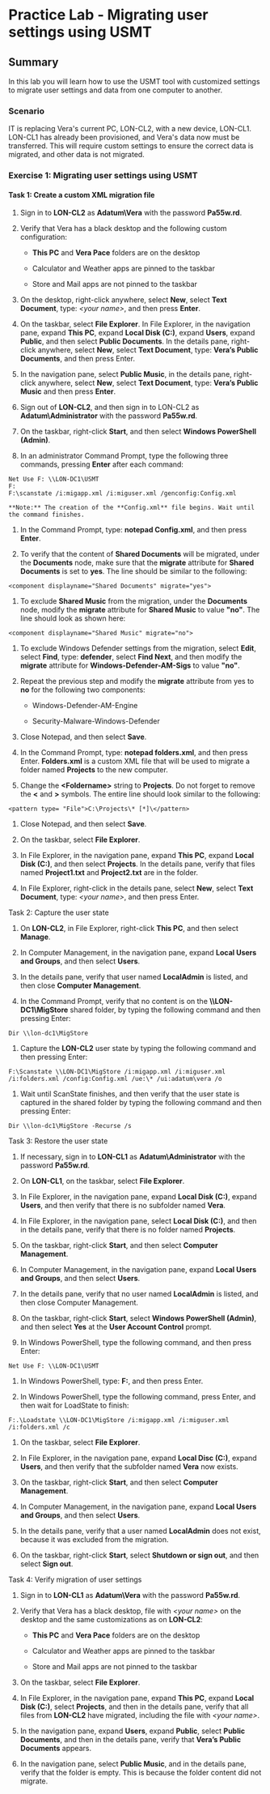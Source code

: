 # Practice Lab - Migrating user settings using USMT

## Summary

In this lab you will learn how to use the USMT tool with customized settings to migrate user settings and data from one computer to another.

### Scenario

IT is replacing Vera's current PC, LON-CL2, with a new device, LON-CL1.  LON-CL1 has already been provisioned, and Vera's data now must be transferred.  This will require custom settings to ensure the correct data is migrated, and other data is not migrated.

### Exercise 1: Migrating user settings using USMT

#### Task 1: Create a custom XML migration file

1.  Sign in to **LON-CL2** as **Adatum\\Vera** with the password **Pa55w.rd**.

2.  Verify that Vera has a black desktop and the following custom configuration:

    -   **This PC** and **Vera Pace** folders are on the desktop

    -   Calculator and Weather apps are pinned to the taskbar

    -   Store and Mail apps are not pinned to the taskbar

3.  On the desktop, right-click anywhere, select **New**, select **Text
    Document**, type: *\<your name\>*, and then press **Enter**.

4.  On the taskbar, select **File Explorer**. In File Explorer, in the
    navigation pane, expand **This PC**, expand **Local Disk (C:)**, expand
    **Users**, expand **Public**, and then select **Public Documents**. In the
    details pane, right-click anywhere, select **New**, select **Text
    Document**, type: **Vera’s Public Documents**, and then press Enter.

5.  In the navigation pane, select **Public Music**, in the details pane,
    right-click anywhere, select **New**, select **Text Document**, type:
    **Vera’s Public Music** and then press **Enter**.

6.  Sign out of **LON-CL2**, and then sign in to LON-CL2 as
    **Adatum\\Administrator** with the password **Pa55w.rd**.

7.  On the taskbar, right-click **Start**, and then select **Windows PowerShell
    (Admin)**.

8.  In an administrator Command Prompt, type the following three commands,
    pressing **Enter** after each command:

```
Net Use F: \\LON-DC1\USMT  
F:  
F:\scanstate /i:migapp.xml /i:miguser.xml /genconfig:Config.xml

```
    **Note:** The creation of the **Config.xml** file begins. Wait until the command finishes.

1.  In the Command Prompt, type: **notepad Config.xml**, and then press
    **Enter**.

2.  To verify that the content of **Shared Documents** will be migrated, under
    the **Documents** node, make sure that the **migrate** attribute for
    **Shared Documents** is set to **yes**. The line should be similar to the
    following:

```
<component displayname="Shared Documents" migrate="yes">

```
1.  To exclude **Shared Music** from the migration, under the **Documents**
    node, modify the **migrate** attribute for **Shared Music** to value
    **"no"**. The line should look as shown here:

```
<component displayname="Shared Music" migrate="no">

```
1.  To exclude Windows Defender settings from the migration, select **Edit**,
    select **Find**, type: **defender**, select **Find Next**, and then modify
    the **migrate** attribute for **Windows-Defender-AM-Sigs** to value
    **"no"**.

2.  Repeat the previous step and modify the **migrate** attribute from yes to
    **no** for the following two components:

    -   Windows-Defender-AM-Engine

    -   Security-Malware-Windows-Defender

3.  Close Notepad, and then select **Save**.

4.  In the Command Prompt, type: **notepad folders.xml**, and then press Enter.
    **Folders.xml** is a custom XML file that will be used to migrate a folder
    named **Projects** to the new computer.

5.  Change the **\<Foldername\>** string to **Projects**. Do not forget to
    remove the **\<** and **\>** symbols. The entire line should look similar to
    the following:

```
<pattern type= "File">C:\Projects\* [*]\</pattern>

```
1.  Close Notepad, and then select **Save**.

2.  On the taskbar, select **File Explorer**.

3.  In File Explorer, in the navigation pane, expand **This PC**, expand **Local
    Disk (C:)**, and then select **Projects**. In the details pane, verify that
    files named **Project1.txt** and **Project2.txt** are in the folder.

4.  In File Explorer, right-click in the details pane, select **New**, select
    **Text Document**, type: *\<your name\>*, and then press Enter.

Task 2: Capture the user state

1.  On **LON-CL2**, in File Explorer, right-click **This PC**, and then select
    **Manage**.

2.  In Computer Management, in the navigation pane, expand **Local Users and
    Groups**, and then select **Users**.

3.  In the details pane, verify that user named **LocalAdmin** is listed, and
    then close **Computer Management**.

4.  In the Command Prompt, verify that no content is on the
    **\\\\LON-DC1\\MigStore** shared folder, by typing the following command and
    then pressing Enter:

```
Dir \\lon-dc1\MigStore

```
1.  Capture the **LON-CL2** user state by typing the following command and then
    pressing Enter:

```
F:\Scanstate \\LON-DC1\MigStore /i:migapp.xml /i:miguser.xml
/i:folders.xml /config:Config.xml /ue:\* /ui:adatum\vera /o

```
1.  Wait until ScanState finishes, and then verify that the user state is
    captured in the shared folder by typing the following command and then
    pressing Enter:

```
Dir \\lon-dc1\MigStore -Recurse /s

```

Task 3: Restore the user state

1.  If necessary, sign in to **LON-CL1** as **Adatum\\Administrator** with the
    password **Pa55w.rd**.

2.  On **LON-CL1**, on the taskbar, select **File Explorer**.

3.  In File Explorer, in the navigation pane, expand **Local Disk (C:)**, expand
    **Users**, and then verify that there is no subfolder named **Vera**.

4.  In File Explorer, in the navigation pane, select **Local Disk (C:)**, and
    then in the details pane, verify that there is no folder named **Projects**.

5.  On the taskbar, right-click **Start**, and then select **Computer
    Management**.

6.  In Computer Management, in the navigation pane, expand **Local Users and
    Groups**, and then select **Users**.

7.  In the details pane, verify that no user named **LocalAdmin** is listed, and
    then close Computer Management.

8.  On the taskbar, right-click **Start**, select **Windows PowerShell
    (Admin)**, and then select **Yes** at the **User Account Control** prompt.

9.  In Windows PowerShell, type the following command, and then press Enter:

```
Net Use F: \\LON-DC1\USMT

```
1.  In Windows PowerShell, type: **F:**, and then press Enter.

2.  In Windows PowerShell, type the following command, press Enter, and then
    wait for LoadState to finish:

```
F:.\Loadstate \\LON-DC1\MigStore /i:migapp.xml /i:miguser.xml /i:folders.xml /c

```
1.  On the taskbar, select **File Explorer**.

2.  In File Explorer, in the navigation pane, expand **Local Disc (C:)**, expand
    **Users**, and then verify that the subfolder named **Vera** now exists.

3.  On the taskbar, right-click **Start**, and then select **Computer
    Management**.

4.  In Computer Management, in the navigation pane, expand **Local Users and
    Groups**, and then select **Users**.

5.  In the details pane, verify that a user named **LocalAdmin** does not exist,
    because it was excluded from the migration.

6.  On the taskbar, right-click **Start**, select **Shutdown or sign out**, and
    then select **Sign out**.

Task 4: Verify migration of user settings

1.  Sign in to **LON-CL1** as **Adatum\\Vera** with the password **Pa55w.rd**.

2.  Verify that Vera has a black desktop, file with *\<your name\>* on the
    desktop and the same customizations as on **LON-CL2**:

    -   **This PC** and **Vera Pace** folders are on the desktop

    -   Calculator and Weather apps are pinned to the taskbar

    -   Store and Mail apps are not pinned to the taskbar

3.  On the taskbar, select **File Explorer**.

4.  In File Explorer, in the navigation pane, expand **This PC**, expand **Local
    Disk (C:)**, select **Projects**, and then in the details pane, verify that
    all files from **LON-CL2** have migrated, including the file with *\<your
    name\>*.

5.  In the navigation pane, expand **Users**, expand **Public**, select **Public
    Documents**, and then in the details pane, verify that **Vera’s Public
    Documents** appears.

6.  In the navigation pane, select **Public Music**, and in the details pane,
    verify that the folder is empty. This is because the folder content did not
    migrate.





